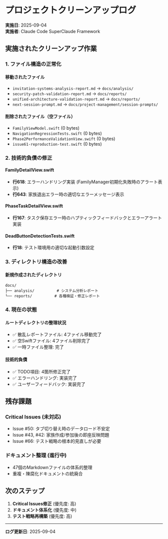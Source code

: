 # プロジェクトクリーンアップログ
**実施日**: 2025-09-04  
**実施者**: Claude Code SuperClaude Framework  

## 実施されたクリーンアップ作業

### 1. ファイル構造の正常化

#### 移動されたファイル
- `invitation-systems-analysis-report.md` → `docs/analysis/`
- `security-patch-validation-report.md` → `docs/reports/`
- `unified-architecture-validation-report.md` → `docs/reports/`
- `next-session-prompt.md` → `docs/project-management/session-prompts/`

#### 削除されたファイル（空ファイル）
- `FamilyViewModel.swift` (0 bytes)
- `NavigationRegressionTests.swift` (0 bytes)
- `Phase2PerformanceValidationView.swift` (0 bytes)
- `issue61-reproduction-test.swift` (0 bytes)

### 2. 技術的負債の修正

#### FamilyDetailView.swift
- **行618**: エラーハンドリング実装 (FamilyManager初期化失敗時のアラート表示)
- **行643**: 家族退出エラー時の適切なエラーメッセージ表示

#### PhaseTaskDetailView.swift  
- **行167**: タスク保存エラー時のハプティックフィードバックとエラーアラート実装

#### DeadButtonDetectionTests.swift
- **行18**: テスト環境用の適切な起動引数設定

### 3. ディレクトリ構造の改善

#### 新規作成されたディレクトリ
```
docs/
├── analysis/          # システム分析レポート
└── reports/          # 各種検証・修正レポート
```

### 4. 現在の状態

#### ルートディレクトリの整理状況
- ✅ 散乱レポートファイル: 4ファイル移動完了
- ✅ 空Swiftファイル: 4ファイル削除完了  
- ✅ 一時ファイル整理: 完了

#### 技術的負債
- ✅ TODO項目: 4箇所修正完了
- ✅ エラーハンドリング: 実装完了
- ✅ ユーザーフィードバック: 実装完了

## 残存課題

### Critical Issues (未対応)
- Issue #50: タブ切り替え時のデータロード不安定
- Issue #43, #42: 家族作成/参加後の即座反映問題  
- Issue #66: テスト戦略の根本的見直しが必要

### ドキュメント整理 (進行中)
- 47個のMarkdownファイルの体系的整理
- 重複・陳腐化ドキュメントの統廃合

## 次のステップ

1. **Critical Issues修正** (優先度: 高)
2. **ドキュメント体系化** (優先度: 中)  
3. **テスト戦略再構築** (優先度: 高)

---
**ログ更新日**: 2025-09-04